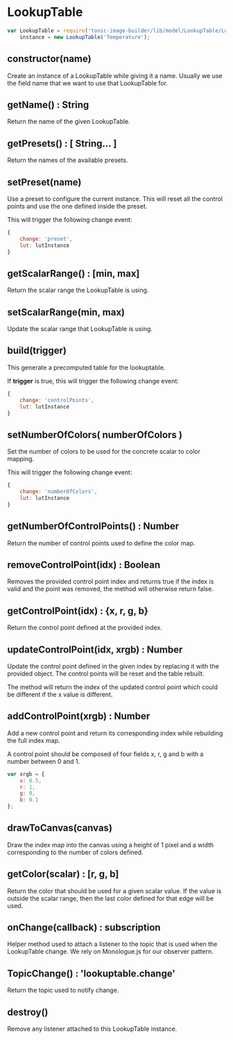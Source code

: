 # LookupTable

```js
var LookupTable = require('tonic-image-builder/lib/model/LookupTable/LookupTable'),
    instance = new LookupTable('Temperature');
```

## constructor(name)

Create an instance of a LookupTable while giving it a name.
Usually we use the field name that we want to use
that LookupTable for.

## getName() : String

Return the name of the given LookupTable.

## getPresets() : [ String... ]

Return the names of the available presets.

## setPreset(name)

Use a preset to configure the current instance. This will reset all the
control points and use the one defined inside the preset.

This will trigger the following change event:

```js
{
    change: 'preset',
    lut: lutInstance
}
```

## getScalarRange() : [min, max]

Return the scalar range the LookupTable is using.

## setScalarRange(min, max)

Update the scalar range that LookupTable is using.

## build(trigger)

This generate a precomputed table for the lookuptable.

If __trigger__ is true, this will trigger the following change event:

```js
{
    change: 'controlPoints',
    lut: lutInstance
}
```

## setNumberOfColors( numberOfColors )

Set the number of colors to be used for the concrete scalar to color mapping.

This will trigger the following change event:

```js
{
    change: 'numberOfColors',
    lut: lutInstance
}
```

## getNumberOfControlPoints() : Number

Return the number of control points used to define the color map.

## removeControlPoint(idx) : Boolean

Removes the provided control point index and returns true if the index is
valid and the point was removed, the method will otherwise return false.

## getControlPoint(idx) : {x, r, g, b}

Return the control point defined at the provided index.

## updateControlPoint(idx, xrgb) : Number

Update the control point defined in the given index by replacing it with the
provided object. The control points will be reset and the table rebuilt.

The method will return the index of the updated control point which could be different if the x value is different.

## addControlPoint(xrgb) : Number

Add a new control point and return its corresponding index while rebuilding
the full index map.

A control point should be composed of four fields x, r, g and b with a number between 0 and 1.

```js
var xrgb = {
    x: 0.5,
    r: 1,
    g: 0,
    b: 0.1
};
```

## drawToCanvas(canvas)

Draw the index map into the canvas using a height of 1 pixel and a width corresponding to the number of colors defined.

## getColor(scalar) : [r, g, b]

Return the color that should be used for a given scalar value. If the value is outside the scalar range, then the last color defined for that edge will be used.

## onChange(callback) : subscription

Helper method used to attach a listener to the topic that is used when the LookupTable change. We rely on Monologue.js for our observer pattern.

## TopicChange() : 'lookuptable.change'

Return the topic used to notify change.

## destroy()

Remove any listener attached to this LookupTable instance.


